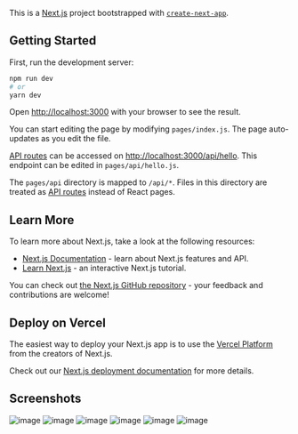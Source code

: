This is a [Next.js](https://nextjs.org/) project bootstrapped with [`create-next-app`](https://github.com/vercel/next.js/tree/canary/packages/create-next-app).

## Getting Started

First, run the development server:

```bash
npm run dev
# or
yarn dev
```

Open [http://localhost:3000](http://localhost:3000) with your browser to see the result.

You can start editing the page by modifying `pages/index.js`. The page auto-updates as you edit the file.

[API routes](https://nextjs.org/docs/api-routes/introduction) can be accessed on [http://localhost:3000/api/hello](http://localhost:3000/api/hello). This endpoint can be edited in `pages/api/hello.js`.

The `pages/api` directory is mapped to `/api/*`. Files in this directory are treated as [API routes](https://nextjs.org/docs/api-routes/introduction) instead of React pages.

## Learn More

To learn more about Next.js, take a look at the following resources:

- [Next.js Documentation](https://nextjs.org/docs) - learn about Next.js features and API.
- [Learn Next.js](https://nextjs.org/learn) - an interactive Next.js tutorial.

You can check out [the Next.js GitHub repository](https://github.com/vercel/next.js/) - your feedback and contributions are welcome!

## Deploy on Vercel

The easiest way to deploy your Next.js app is to use the [Vercel Platform](https://vercel.com/new?utm_medium=default-template&filter=next.js&utm_source=create-next-app&utm_campaign=create-next-app-readme) from the creators of Next.js.

Check out our [Next.js deployment documentation](https://nextjs.org/docs/deployment) for more details.

## Screenshots
![image](https://user-images.githubusercontent.com/64318653/211800216-1dd93341-0b03-4e60-97b4-21bb15af1821.png)
![image](https://user-images.githubusercontent.com/64318653/211800353-1a8b9fbd-4e1e-46e6-a79f-3d97d5186a16.png)
![image](https://user-images.githubusercontent.com/64318653/211800421-0160cd13-3103-4d8b-afd1-372b3d72ecfb.png)
![image](https://user-images.githubusercontent.com/64318653/211800494-8fdf109d-f1d6-496d-9576-597399270fc8.png)
![image](https://user-images.githubusercontent.com/64318653/211800652-5212c153-bb37-4613-bc80-03b09078f723.png)
![image](https://user-images.githubusercontent.com/64318653/211800716-c25acb27-656b-4bae-9269-578b9fd80341.png)

